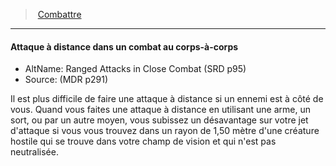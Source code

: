 ﻿---
!Generic
Id: combat_hd.md#attaque-à-distance-dans-un-combat-au-corps-à-corps
ParentLink: combat_hd.md#combattre
Name: Attaque à distance dans un combat au corps-à-corps
ParentName: Combattre
NameLevel: 4
AltName: Ranged Attacks in Close Combat (SRD p95)
Source: (MDR p291)
---
> [Combattre](hd_combat.md)

---

#### Attaque à distance dans un combat au corps-à-corps

- AltName: Ranged Attacks in Close Combat (SRD p95)
- Source: (MDR p291)

Il est plus difficile de faire une attaque à distance si un ennemi est à côté de vous. Quand vous faites une attaque à distance en utilisant une arme, un sort, ou par un autre moyen, vous subissez un désavantage sur votre jet d'attaque si vous vous trouvez dans un rayon de 1,50 mètre d'une créature hostile qui se trouve dans votre champ de vision et qui n'est pas neutralisée.

